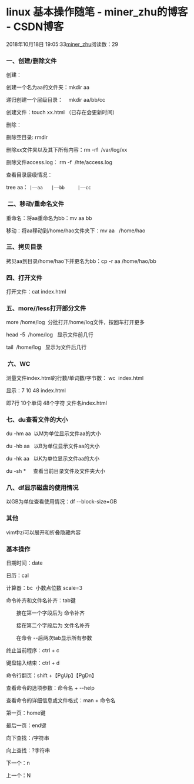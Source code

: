 # linux 基本操作随笔 - miner_zhu的博客 - CSDN博客





2018年10月18日 19:05:33[miner_zhu](https://me.csdn.net/miner_zhu)阅读数：29








### 一、创建/删除文件

创建：

创建一个名为aa的文件夹：mkdir aa

递归创建一个层级目录：    mkdir aa/bb/cc

创建文件：touch xx.html （已存在会更新时间）

删除：

删除空目录: rmdir

删除xx文件夹以及其下所有内容：rm -rf  /var/log/xx

删除文件access.log： rm -f  /hte/access.log

查看目录层级情况：

tree aa： `|——aa　　|——bb　　　|——cc`

###  二、移动/重命名文件

重命名：将aa重命名为bb：mv aa bb

移动：将aa移动到/home/hao文件夹下：mv aa   /home/hao 

### 三、拷贝目录 

拷贝aa到目录/home/hao下并更名为bb：cp -r aa /home/hao/bb

### 四、打开文件

打开文件：cat index.html

### 五、more//less打开部分文件

more /home/log  分批打开/home/log文件，按回车打开更多

head -5  /home/log   显示文件前几行

tail  /home/log   显示为文件后几行

###  六、WC

测量文件index.html的行数/单词数/字节数： wc  index.html

显示：7 10 48 index.html

即7行 10个单词 48个字符 文件名index.html

### 七、du查看文件的大小

du -hm aa  以M为单位显示文件aa的大小 

du -hb aa   以B为单位显示文件aa的大小

du -hk aa   以K为单位显示文件aa的大小

du -sh *     查看当前目录文件及文件夹大小

### 八、df显示磁盘的使用情况

以GB为单位查看使用情况：df --block-size=GB 

### 其他

vim中zi可以展开和折叠隐藏内容

### 基本操作

日期时间：date

日历：cal

计算器：bc  小数点位数 scale=3

命令补齐和文件名补齐：tab键

       接在第一个字段后为 命令补齐

       接在第二个字段后为 文件名补齐

       在命令 --后两次tab显示所有参数

终止当前程序：ctrl + c

键盘输入结束：ctrl + d

命令行翻页：shift +【PgUp】【PgDn】

查看命令的选项参数：命令名 + --help

查看命令的详细信息或文件格式：man + 命令名

第一页：home键

最后一页：end键

向下查找：/字符串

向上查找：?字符串

下一个：n

上一个：N










